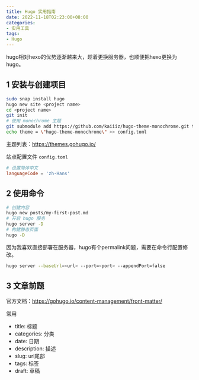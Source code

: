 ```yaml
---
title: Hugo 实用指南
date: 2022-11-18T02:23:00+08:00
categories: 
- 实用工具
tags:
- Hugo
---
```


hugo相对hexo的优势逐渐越来大，趁着更换服务器，也顺便把hexo更换为hugo。

<!-- more -->

## 1 安装与创建项目

```bash
sudo snap install hugo
hugo new site <project name>
cd <project name>
git init
# 使用 monochrome 主题
git submodule add https://github.com/kaiiiz/hugo-theme-monochrome.git themes/hugo-theme-monochrome
echo theme = \"hugo-theme-monochrome\" >> config.toml
```

主题列表：<https://themes.gohugo.io/>

站点配置文件 `config.toml`

```toml
# 设置简体中文
languageCode = 'zh-Hans'
```

## 2 使用命令

```bash
# 创建内容
hugo new posts/my-first-post.md
# 开启 hugo 服务
hugo server -D
# 构建静态页面
hugo -D
```

因为我喜欢直接部署在服务器，hugo有个permalink问题，需要在命令行配置修改。

```bash
hugo server --baseUrl=<url> --port=<port> --appendPort=false
```

## 3 文章前题

官方文档：<https://gohugo.io/content-management/front-matter/>

常用

* title: 标题
* categories: 分类
* date: 日期
* description: 描述
* slug: url尾部
* tags: 标签
* draft: 草稿

